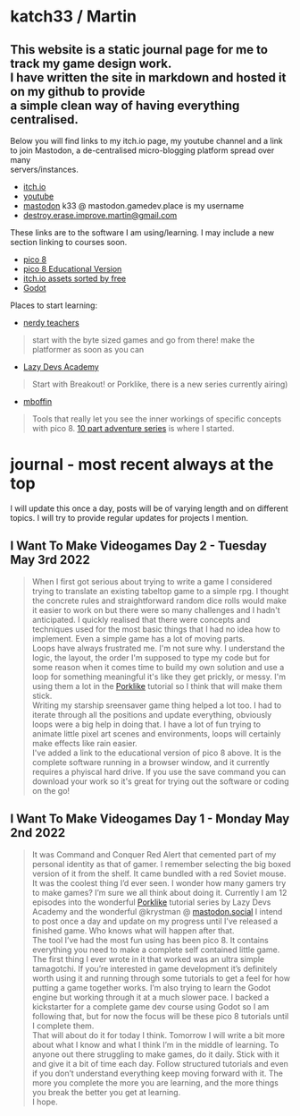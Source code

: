# katch33 / Martin  

This website is a static journal page for me to track my game design work.  
I have written the site in markdown and hosted it on my github to provide  
a simple clean way of having everything centralised.
----
Below you will find links to my itch.io page, my youtube channel and a link  
to join Mastodon, a de-centralised micro-blogging platform spread over many  
servers/instances.

* [itch.io](http://k33.itchi.io)
* [youtube](https://www.youtube.com/channel/UCLEU6UC8uEAObLFFfsosbPw)
* [mastodon](https://joinmastodon.org/)
k33 @ mastodon.gamedev.place is my username
* destroy.erase.improve.martin@gmail.com  

These links are to the software I am using/learning. I may include a new  
section linking to courses soon.
* [pico 8](https://www.lexaloffle.com/pico-8.php)
* [pico 8 Educational Version](https://www.pico-8-edu.com/)
* [itch.io assets sorted by free](https://itch.io/game-assets/free)
* [Godot](https://godotengine.org/)  

Places to start learning:
* [nerdy teachers](https://nerdyteachers.com/PICO-8/)
> start with the byte sized games and go from there! make the platformer as soon as you can
* [Lazy Devs Academy](https://www.youtube.com/channel/UCdT68dsulMFouI2InvXWM5w)  
> Start with Breakout! or Porklike, there is a new series currently airing)
* [mboffin](https://mboffin.itch.io/pico8-educational-toolset)
> Tools that really let you see the inner workings of specific concepts with pico 8. [10 part adventure series](https://www.youtube.com/playlist?list=PLdLmU93eWisKpyk1WZywUSYAq5dkCPFIv) is where I started.    

  
  
# journal - most recent always at the top
I will update this once a day, posts will be of varying length and on different topics. I will try to provide regular updates for projects I mention.

## I Want To Make Videogames Day 2 - Tuesday May 3rd 2022
> When I first got serious about trying to write a game I considered trying to translate an existing tabeltop game to a simple rpg. I thought the concrete rules and straightforward random dice rolls would make it easier to work on but there were so many challenges and I hadn't anticipated. I quickly realised that there were concepts and techniques used for the most basic things that I had no idea how to implement. Even a simple game has a lot of moving parts.  
> Loops have always frustrated me. I'm not sure why. I understand the logic, the layout, the order I'm supposed to type my code but for some reason when it comes time to build my own solution and use a loop for something meaningful it's like they get prickly, or messy. I'm using them a lot in the [Porklike](https://www.youtube.com/playlist?list=PLea8cjCua_P3LL7J1Q9b6PJua0A-96uUS) tutorial so I think that will make them stick.  
> Writing my starship sreensaver game thing helped a lot too. I had to iterate through all the positions and update everything, obviously loops were a big help in doing that. I have a lot of fun trying to animate little pixel art scenes and environments, loops will certainly make effects like rain easier.  
> I've added a link to the educational version of pico 8 above. It is the complete software running in a browser window, and it currently requires a phyiscal hard drive. If you use the save command you can download your work so it's great for trying out the software or coding on the go!  
> 
## I Want To Make Videogames Day 1 - Monday May 2nd 2022
> It was Command and Conquer Red Alert that cemented part of my personal identity as that of gamer. I remember selecting the big boxed version of it from the shelf. It came bundled with a red Soviet mouse. It was the coolest thing I’d ever seen. I wonder how many gamers try to make games? I’m sure we all think about doing it. Currently I am 12 episodes into the wonderful [Porklike](https://www.youtube.com/playlist?list=PLea8cjCua_P3LL7J1Q9b6PJua0A-96uUS) tutorial series by Lazy Devs Academy and the wonderful @krystman @ [mastodon.social](https://mastodon.social) I intend to post once a day and update on my progress until I’ve released a finished game. Who knows what will happen after that.  
> The tool I’ve had the most fun using has been pico 8. It contains everything you need to make a complete self contained little game. The first thing I ever wrote in it that worked was an ultra simple tamagotchi. If you’re interested in game development it’s definitely worth using it and running through some tutorials to get a feel for how putting a game together works. I’m also trying to learn the Godot engine but working through it at a much slower pace. I backed a kickstarter for a complete game dev course using Godot so I am following that, but for now the focus will be these pico 8 tutorials until I complete them.  
> That will about do it for today I think. Tomorrow I will write a bit more about what I know and what I think I’m in the middle of learning. To anyone out there struggling to make games, do it daily. Stick with it and give it a bit of time each day. Follow structured tutorials and even if you don’t understand everything keep moving forward with it. The more you complete the more you are learning, and the more things you break the better you get at learning.  
> I hope.
